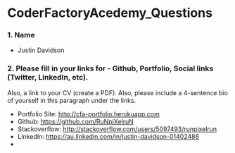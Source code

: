 # CoderFactoryAcedemy_Questions

### 1. Name
  * Justin Davidson

### 2. Please fill in your links for - Github, Portfolio, Social links (Twitter, LinkedIn, etc).
Also, a link to your CV (create a PDF). Also, please include a 4-sentence bio of yourself
in this paragraph under the links.
  * Portfolio Site: http://cfa-portfolio.herokuapp.com
  * Github: https://github.com/RuNpiXelruN
  * Stackoverflow: http://stackoverflow.com/users/5097493/runpixelrun
  * LinkedIn: https://au.linkedin.com/in/justin-davidson-01402486
  * 
